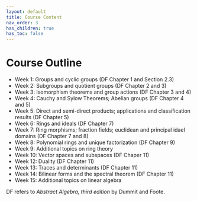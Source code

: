 ```yaml
---
layout: default
title: Course Content
nav_order: 3
has_children: true
has_toc: false
---
```

# Course Outline

- Week 1: Groups and cyclic groups (DF Chapter 1 and Section 2.3)
- Week 2: Subgroups and quotient groups (DF Chapter 2 and 3)
- Week 3: Isomorphism theorems and group actions (DF Chapter 3 and 4)
- Week 4: Cauchy and Sylow Theorems; Abelian groups (DF Chapter 4 and 5)
- Week 5: Direct and semi-direct products; applications and classification results (DF Chapter 5)
- Week 6: Rings and ideals (DF Chapter 7)
- Week 7: Ring morphisms; fraction fields; euclidean and principal idael domains (DF Chapter 7 and 8)
- Week 8: Polynomial rings and unique factorization (DF Chapter 9)
- Week 9: Additional topics on ring theory
- Week 10: Vector spaces and subspaces (DF Chaper 11)
- Week 12: Duality (DF Chapter 11)
- Week 13: Traces and determinants (DF Chapter 11)
- Week 14: Bilinear forms and the spectral theorem (DF Chapter 11)
- Week 15: Additional topics on linear algebra



DF refers to *Abstract Algebra, third edition* by Dummit and Foote.
